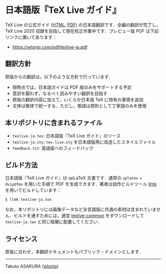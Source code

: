 # 日本語版『TeX Live ガイド』

TeX Live の公式ガイド ([HTML](https://www.tug.org/texlive/doc/texlive-en/texlive-en.html), [PDF](https://www.tug.org/texlive/doc/texlive-en/texlive-en.pdf)) の日本語翻訳です．全編の翻訳が完了し，TeX Live 2020 収録を目指して現在校正作業中です．プレビュー版 PDF は下記リンクに置いてあります：

* <https://wtsnjp.com/pdf/texlive-ja.pdf>

## 翻訳方針

原版からの翻訳は，以下のような方針で行っています．

* 現時点では，日本語ガイドは PDF 版のみをサポートする予定
* 意訳を厭わず，なるべく読みやすい翻訳を目指す
* 原版の翻訳内容に加えて，いくらか日本語 TeX に特有の事情を追加
* 文体は敬体で統一する．ただし，敬語は原則として丁寧語のみを使用

## 本リポジトリに含まれるファイル

* `texlive-ja.tex`: 日本語版『TeX Live ガイド』のソース
* `texlive-ja.sty`: `tex-live.sty` を日本語版用に改造したスタイルファイル
* `feedback.txt`: 英語版へのフィードバック

## ビルド方法

日本語版『TeX Live ガイド』は upLaTeX 文書です．通常の `uplatex` + `dvipdfmx` を用いた手順で PDF を生成できます．著者は拙作ビルドツール [llmk](https://github.com/wtsnjp/llmk) を用いてビルドしています：

```
$ llmk texlive-ja.tex
```

なお，本リポジトリには画像データなど全言語版に共通の素材は含まれていません．ビルドを通すためには，適宜 [texlive-common](https://www.tug.org/texlive/doc/texlive-common/) をダウンロードして  `texlive-ja.tex` と同じ階層に配置してください．

## ライセンス

原版に合わせ，本翻訳ドキュメントもパブリック・ドメインとします．

---

Takuto ASAKURA ([wtsnjp](https://twitter.com/wtsnjp))
